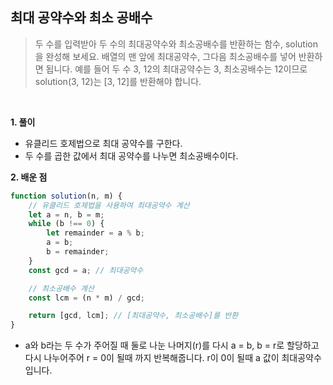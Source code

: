 ## 최대 공약수와 최소 공배수
> 두 수를 입력받아 두 수의 최대공약수와 최소공배수를 반환하는 함수, solution을 완성해 보세요. 배열의 맨 앞에 최대공약수, 그다음 최소공배수를 넣어 반환하면 됩니다. 예를 들어 두 수 3, 12의 최대공약수는 3, 최소공배수는 12이므로 solution(3, 12)는 [3, 12]를 반환해야 합니다.
<br>

**1. 풀이**

- 유클리드 호제법으로 최대 공약수를 구한다.
- 두 수를 곱한 값에서 최대 공약수를 나누면 최소공배수이다.

**2. 배운 점**
```javascript
function solution(n, m) {
    // 유클리드 호제법을 사용하여 최대공약수 계산
    let a = n, b = m;
    while (b !== 0) {
        let remainder = a % b;
        a = b;
        b = remainder;
    }
    const gcd = a; // 최대공약수

    // 최소공배수 계산
    const lcm = (n * m) / gcd;

    return [gcd, lcm]; // [최대공약수, 최소공배수]를 반환
}
```
- a와 b라는 두 수가 주어질 때 둘로 나눈 나머지(r)를 다시 a = b, b = r로 할당하고 다시 나누어주어 r = 0이 될때 까지 반복해줍니다. r이 0이 될때 a 값이 최대공약수 입니다.